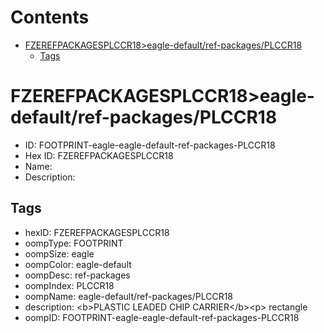 



Contents
========

* [FZEREFPACKAGESPLCCR18>eagle-default/ref-packages/PLCCR18](#fzerefpackagesplccr18eagle-defaultref-packagesplccr18)
	* [Tags](#tags)

# FZEREFPACKAGESPLCCR18>eagle-default/ref-packages/PLCCR18

- ID: FOOTPRINT-eagle-eagle-default-ref-packages-PLCCR18
- Hex ID: FZEREFPACKAGESPLCCR18
- Name: 
- Description: 

## Tags

- hexID: FZEREFPACKAGESPLCCR18
- oompType: FOOTPRINT
- oompSize: eagle
- oompColor: eagle-default
- oompDesc: ref-packages
- oompIndex: PLCCR18
- oompName: eagle-default/ref-packages/PLCCR18
- description: &lt;b&gt;PLASTIC LEADED CHIP CARRIER&lt;/b&gt;&lt;p&gt;&#xD;
rectangle
- oompID: FOOTPRINT-eagle-eagle-default-ref-packages-PLCCR18
